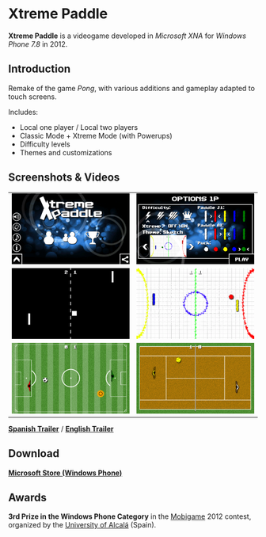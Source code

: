 # Xtreme Paddle

**Xtreme Paddle** is a videogame developed in *Microsoft XNA* for *Windows Phone 7.8* in 2012.

## Introduction

Remake of the game *Pong*, with various additions and gameplay adapted to touch screens.

Includes:

- Local one player / Local two players
- Classic Mode + Xtreme Mode (with Powerups)
- Difficulty levels
- Themes and customizations

## Screenshots & Videos

|                                              |                                              |
|----------------------------------------------|----------------------------------------------|
| ![Start Screen](/images/screenshot_01.png)   | ![Options Screen](/images/screenshot_02.png) |
| ![Theme Classic](/images/screenshot_03.png)  | ![Theme Sketch](/images/screenshot_04.png)   |
| ![Theme Football](/images/screenshot_05.png) | ![Theme Tennis](/images/screenshot_06.png)   |

[**Spanish Trailer**](https://www.youtube.com/watch?v=VPtErlNYmek) / [**English Trailer**](https://www.youtube.com/watch?v=G9lb1T0D2AQ)

## Download

[**Microsoft Store (Windows Phone)**](https://www.microsoft.com/es-es/p/xtreme-paddle/9nblggh07p78)

## Awards

**3rd Prize in the Windows Phone Category** in the [Mobigame](http://www.mobigame.uah.es/) 2012 contest, organized by the [University of Alcalá](http://uah.es/) (Spain).
